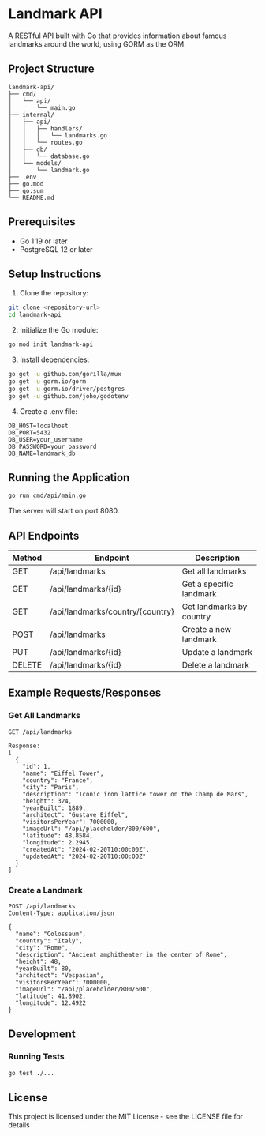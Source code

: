 # Landmark API

A RESTful API built with Go that provides information about famous landmarks around the world, using GORM as the ORM.

## Project Structure
```
landmark-api/
├── cmd/
│   └── api/
│       └── main.go
├── internal/
│   ├── api/
│   │   ├── handlers/
│   │   │   └── landmarks.go
│   │   └── routes.go
│   ├── db/
│   │   └── database.go
│   └── models/
│       └── landmark.go
├── .env
├── go.mod
├── go.sum
└── README.md
```

## Prerequisites

- Go 1.19 or later
- PostgreSQL 12 or later

## Setup Instructions

1. Clone the repository:
```bash
git clone <repository-url>
cd landmark-api
```

2. Initialize the Go module:
```bash
go mod init landmark-api
```

3. Install dependencies:
```bash
go get -u github.com/gorilla/mux
go get -u gorm.io/gorm
go get -u gorm.io/driver/postgres
go get -u github.com/joho/godotenv
```

4. Create a .env file:
```
DB_HOST=localhost
DB_PORT=5432
DB_USER=your_username
DB_PASSWORD=your_password
DB_NAME=landmark_db
```

## Running the Application

```bash
go run cmd/api/main.go
```

The server will start on port 8080.

## API Endpoints

| Method | Endpoint | Description |
|--------|----------|-------------|
| GET    | /api/landmarks | Get all landmarks |
| GET    | /api/landmarks/{id} | Get a specific landmark |
| GET    | /api/landmarks/country/{country} | Get landmarks by country |
| POST   | /api/landmarks | Create a new landmark |
| PUT    | /api/landmarks/{id} | Update a landmark |
| DELETE | /api/landmarks/{id} | Delete a landmark |

## Example Requests/Responses

### Get All Landmarks
```
GET /api/landmarks

Response:
[
  {
    "id": 1,
    "name": "Eiffel Tower",
    "country": "France",
    "city": "Paris",
    "description": "Iconic iron lattice tower on the Champ de Mars",
    "height": 324,
    "yearBuilt": 1889,
    "architect": "Gustave Eiffel",
    "visitorsPerYear": 7000000,
    "imageUrl": "/api/placeholder/800/600",
    "latitude": 48.8584,
    "longitude": 2.2945,
    "createdAt": "2024-02-20T10:00:00Z",
    "updatedAt": "2024-02-20T10:00:00Z"
  }
]
```

### Create a Landmark
```
POST /api/landmarks
Content-Type: application/json

{
  "name": "Colosseum",
  "country": "Italy",
  "city": "Rome",
  "description": "Ancient amphitheater in the center of Rome",
  "height": 48,
  "yearBuilt": 80,
  "architect": "Vespasian",
  "visitorsPerYear": 7000000,
  "imageUrl": "/api/placeholder/800/600",
  "latitude": 41.8902,
  "longitude": 12.4922
}
```

## Development

### Running Tests
```bash
go test ./...
```

## License
This project is licensed under the MIT License - see the LICENSE file for details